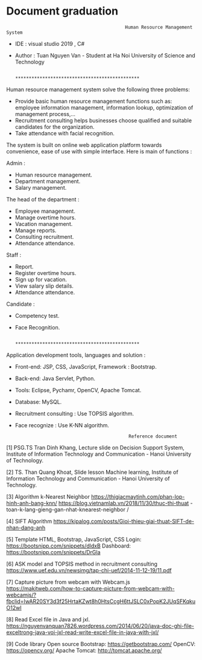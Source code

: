 # Document graduation

                                                Human Resource Management System
 - IDE : visual studio 2019 , C#
 - Author : Tuan Nguyen Van - Student at Ha Noi University of Science and Technology
 
                                    **********************************************

Human resource management system solve the following three problems:
- Provide basic human resource management functions such as:
employee information management, information lookup, optimization of management process,...
- Recruitment consulting helps businesses choose qualified and suitable candidates for the organization.
- Take attendance with facial recognition.

The system is built on online web application platform towards convenience, ease of use with simple interface. Here is main of functions :

Admin :
- Human resource management.
- Department management.
- Salary management.

The head of the department :
- Employee management.
- Manage overtime hours.
- Vacation management.
- Manage reports.
- Consulting recruitment.
- Attendance attendance.

Staff :
- Report.
- Register overtime hours.
- Sign up for vacation.
- View salary slip details.
- Attendance attendance.

Candidate :
- Competency test.
- Face Recognition.

                                    **********************************************
Application development tools, languages and solution :
- Front-end: JSP, CSS, JavaScript, Framework : Bootstrap.
- Back-end: Java Servlet, Python.
- Tools: Eclipse, Pychamr, OpenCV, Apache Tomcat.
- Database: MySQL.
- Recruitment consulting : Use TOPSIS algorithm.
- Face recognize : Use K-NN algorithm.

                                                Reference document

[1] PSG.TS Tran Dinh Khang, Lecture slide on Decision Support System, Institute of Information
Technology and Communication - Hanoi University of Technology.

[2] TS. Than Quang Khoat, Slide lesson Machine learning, Institute of Information Technology
and Communication - Hanoi University of Technology.

[3] Algorithm k-Nearest Neighbor
https://thigiacmaytinh.com/phan-lop-hinh-anh-bang-knn/
https://blog.vietnamlab.vn/2018/11/30/thuc-thi-thuat -toan-k-lang-gieng-gan-nhat-knearest-neighbor /

[4] SIFT Algorithm
https://kipalog.com/posts/Gioi-thieu-giai-thuat-SIFT-de-nhan-dang-anh

[5] Template HTML, Bootstrap, JavaScript, CSS
Login: https://bootsnipp.com/snippets/dldxB
Dashboard: https://bootsnipp.com/snippets/DrGla

[6] ASK model and TOPSIS method in recruitment consulting
https://www.uef.edu.vn/newsimg/tap-chi-uef/2014-11-12-19/11.pdf

[7] Capture picture from webcam with Webcam.js
https://makitweb.com/how-to-capture-picture-from-webcam-with-webcamjs/?fbclid=IwAR20SY3d3f25HrtaKZwt8h0HtsCcgH6ttJSLC0xPopK2JUqSFKqkuO12wI

[8] Read Excel file in Java and jxl.
https://nguyenvanquan7826.wordpress.com/2014/06/20/java-doc-ghi-file-exceltrong-java-voi-jxl-read-write-excel-file-in-java-with-jxl/

[9] Code library Open source
Bootstrap: https://getbootstrap.com/
OpenCV: https://opencv.org/
Apache Tomcat: http://tomcat.apache.org/
